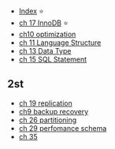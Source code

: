 
- [Index](https://dev.mysql.com/doc/refman/8.4/en/indexes.html) ⭐️
- [ch 17 InnoDB](https://dev.mysql.com/doc/refman/8.4/en/innodb-storage-engine.html) ⭐️
- [ch10 optimization](https://dev.mysql.com/doc/refman/8.4/en/optimization.html) 
- [ch 11 Language Structure](https://dev.mysql.com/doc/refman/8.4/en/language-structure.html) 
- [ch 13 Data Type](https://dev.mysql.com/doc/refman/8.4/en/data-types.html) 
- [ch 15 SQL Statement](https://dev.mysql.com/doc/refman/8.4/en/sql-statements.html) 

## 2st

- [ch 19 replication](https://dev.mysql.com/doc/refman/8.4/en/replication.html) 
- [ch9 backup recovery](https://dev.mysql.com/doc/refman/8.4/en/backup-and-recovery.html) 
- [ch 26 partitioning](https://dev.mysql.com/doc/refman/8.4/en/partitioning.html) 
- [ch 29 perfomance schema](https://dev.mysql.com/doc/refman/8.4/en/performance-schema.html) 
- [ch 35](https://dev.mysql.com/doc/refman/8.4/en/telemetry.html) 

